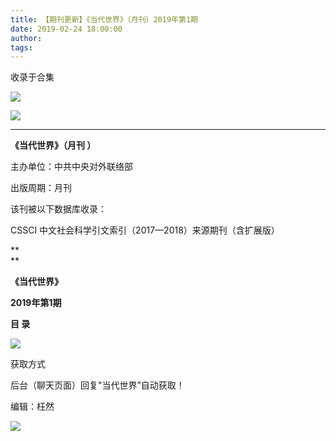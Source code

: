 ```yaml
---
title: 【期刊更新】《当代世界》（月刊）2019年第1期
date: 2019-02-24 18:00:00
author: 
tags: 
---
```



收录于合集

![](/images/3340/2.gif)

  

![](/images/3340/3.jpeg)

****

**《当代世界》（月刊 ）**

主办单位：中共中央对外联络部

出版周期：月刊

该刊被以下数据库收录：

CSSCI 中文社会科学引文索引（2017—2018）来源期刊（含扩展版）

  

 **  
**  

  

 **《当代世界》**

 **2019年第1期**

  

 **目 录**

![](/images/3340/4.png)

  

获取方式

后台（聊天页面）回复"当代世界”自动获取！

编辑：枉然

![](/images/3340/5.gif)

  

  

